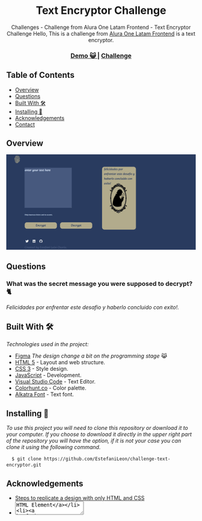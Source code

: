 <h1 align="center">Text Encryptor Challenge</h1>

<div align="center">
Challenges - Challenge from Alura One Latam Frontend - Text Encryptor Challenge
Hello, This is a challenge from <a href="https://www.aluracursos.com/" target="_blank">Alura One Latam Frontend</a> is a text encryptor.
</div>

<div align="center">
  <h3>
    <a href="">
      Demo 😺
    </a>
    <span> | </span>
    <a href="https://www.aluracursos.com/challenges/challenge-one-logica/sprint01-construye-un-encriptador-texto-con-javascript">
      Challenge
    </a>
  </h3>
</div>

<!-- TABLE OF CONTENTS -->

## Table of Contents

- [Overview](#overview)
- [Questions](#questions)
- [Built With 🛠️](#built-with-🛠️)
- [Installing 🔧](#installing-🔧)
- [Acknowledgements](#acknowledgements)
- [Contact](#contact)

<!-- OVERVIEW -->

## Overview

![screenshot](https://github.com/EstefaniLeon/challenge-text-encryptor/blob/main/assets/design.PNG)

<!-- QUESTIONS -->

## Questions

### What was the secret message you were supposed to decrypt? 🐈

_Felicidades por enfrentar este desafio y haberlo concluido con exito!._

<!-- BUILD WITH -->

## Built With 🛠️

_Technologies used in the project:_

- [Figma](https://www.figma.com/file/HvjOXI7bsq944jffufGp1p/Challenge-text-encryptor?node-id=16%3A802&t=KgWDjaXo5sFDluNT-1) _The design change a bit on the programming stage_ 😹
- [HTML 5](https://es.wikipedia.org/wiki/HTML) - Layout and web structure.
- [CSS 3](https://es.wikipedia.org/wiki/Hoja_de_estilos_en_cascada) - Style design.
- [JavaScript](https://es.wikipedia.org/wiki/JavaScript) - Development.
- [Visual Studio Code](https://code.visualstudio.com/) - Text Editor.
- [Colorhunt.co](https://colorhunt.co/palette/293b5f47597edbe6fdb2ab8c) - Color palette.
- [Alkatra Font](https://fonts.google.com/specimen/Alkatra) - Text font.

<!-- INSTALLING -->

## Installing 🔧

_To use this project you will need to clone this repository or download it to your computer. If you choose to download it directly in the upper right part of the repository you will have the option, if it is not your case you can clone it using the following command._

```ssh
  $ git clone https://github.com/EstefaniLeon/challenge-text-encryptor.git
```

<!-- ACKNOWLEDGEMENTS -->

## Acknowledgements

- [Steps to replicate a design with only HTML and CSS](https://devchallenges-blogs.web.app/how-to-replicate-design/)
- [<textarea> HTML Element](https://developer.mozilla.org/es/docs/Web/HTML/Element/textarea)
- [HTML DOM style display property](https://www.w3schools.com/jsref/prop_style_display.asp)
- [Interact with the clipboard](https://developer.mozilla.org/en-US/docs/Mozilla/Add-ons/WebExtensions/Interact_with_the_clipboard)
- [Using Github Pages](https://developer.mozilla.org/es/docs/Learn/Common_questions/Tools_and_setup/Using_Github_pages)

<!-- CONTACT -->

## Contact

- [GitHub](https://github.com/EstefaniLeon)
- [Twitter](https://twitter.com/Esleos1)
- [LinkedIn](https://www.linkedin.com/in/estefani-leon-osorio-34a56a244/)

## Author ✒️

_If you have some feedback or like what I do, give me a DM and share my content, you can also follow me on my networks to be aware of new publications and interesting projects that I will be developing._

Designed with 💖 - by [Estefani León Osorio](https://github.com/EstefaniLeon)
